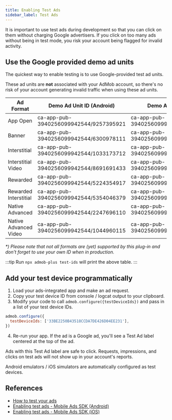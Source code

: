 ```yaml
---
title: Enabling Test Ads
sidebar_label: Test Ads
---
```


It is important to use test ads during development so that you can click on them without charging Google advertisers. If you click on too many ads without being in test mode, you risk your account being flagged for invalid activity.

## Use the Google provided demo ad units

The quickest way to enable testing is to use Google-provided test ad units.

These ad units are **not** associated with your AdMob account, so there's no risk of your account generating invalid traffic when using these ad units.

|       Ad Format       |       Demo Ad Unit ID (Android)        |         Demo Ad Unit ID (iOS)          |
| --------------------- | -------------------------------------- | -------------------------------------- |
| App Open              | ca-app-pub-3940256099942544/9257395921 | ca-app-pub-3940256099942544/5662855259 |
| Banner                | ca-app-pub-3940256099942544/6300978111 | ca-app-pub-3940256099942544/2934735716 |
| Interstitial          | ca-app-pub-3940256099942544/1033173712 | ca-app-pub-3940256099942544/4411468910 |
| Interstitial Video    | ca-app-pub-3940256099942544/8691691433 | ca-app-pub-3940256099942544/5135589807 |
| Rewarded              | ca-app-pub-3940256099942544/5224354917 | ca-app-pub-3940256099942544/1712485313 |
| Rewarded Interstitial | ca-app-pub-3940256099942544/5354046379 | ca-app-pub-3940256099942544/6978759866 |
| Native Advanced       | ca-app-pub-3940256099942544/2247696110 | ca-app-pub-3940256099942544/3986624511 |
| Native Advanced Video | ca-app-pub-3940256099942544/1044960115 | ca-app-pub-3940256099942544/2521693316 |

_\*) Please note that not all formats are (yet) supported by this plug-in and don't forget to use your own ID when in production._

:::tip
Run `npx admob-plus test-ids` will print the above table.
:::

## Add your test device programmatically

1. Load your ads-integrated app and make an ad request.
2. Copy your test device ID from console / logcat output to your clipboard.
3. Modify your code to call `admob.configure({testDeviceIds})` and pass in a list of your test device IDs.

```js
admob.configure({
  testDeviceIds: ['33BE2250B43518CCDA7DE426D04EE231'],
})
```

4. Re-run your app. If the ad is a Google ad, you'll see a Test Ad label centered at the top of the ad.

Ads with this Test Ad label are safe to click. Requests, impressions, and clicks on test ads will not show up in your account's reports.

Android emulators / iOS simulators are automatically configured as test devices.

## References

- [How to test your ads](https://support.google.com/admob/answer/9388275)
- [Enabling test ads - Mobile Ads SDK (Android)](https://developers.google.com/admob/android/test-ads)
- [Enabling test ads - Mobile Ads SDK (iOS)](https://developers.google.com/admob/ios/test-ads)
